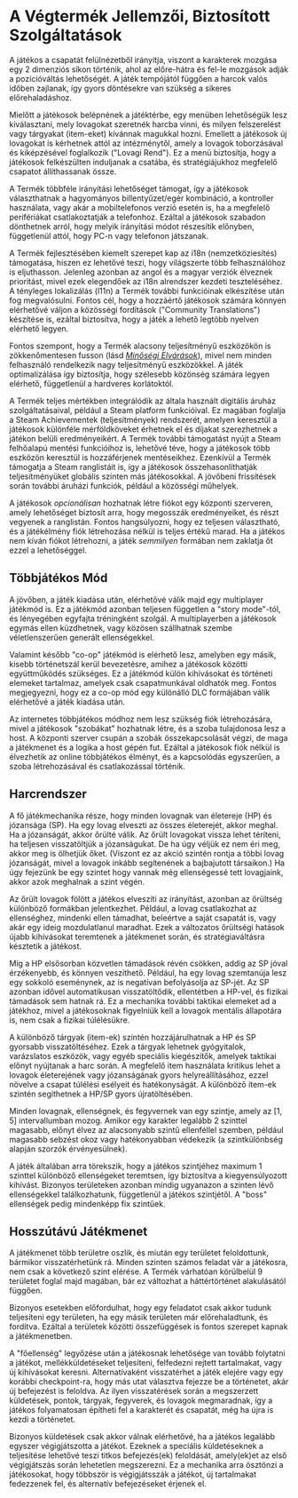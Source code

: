# A Végtermék Jellemzői, Biztosított Szolgáltatások

A játékos a csapatát felülnézetből irányítja, viszont a karakterek mozgása egy 2 dimenziós síkon történik,
ahol az előre-hátra és fel-le mozgások adják a pozícióváltás lehetőségét. A játék tempójától
függően a harcok valós időben zajlanak, így gyors döntésekre van szükség a sikeres előrehaladáshoz.

Mielőtt a játékosok belépnének a játéktérbe, egy menüben lehetőségük lesz kiválasztani, mely lovagokat
szeretnék harcba vinni, és milyen felszerelést vagy tárgyakat (item-eket) kívánnak magukkal hozni. Emellett
a játékosok új lovagokat is kérhetnek attól az intézménytől, amely a lovagok toborzásával és kiképzésével
foglalkozik ("Lovagi Rend"). Ez a menü biztosítja, hogy a játékosok felkészülten induljanak a csatába,
és stratégiájukhoz megfelelő csapatot állíthassanak össze.

A Termék többféle irányítási lehetőséget támogat, így a játékosok választhatnak a hagyományos billentyűzet/egér
kombináció, a kontroller használata, vagy akár a mobiltelefonos verzió esetén is, ha a megfelelő perifériákat
csatlakoztatják a telefonhoz. Ezáltal a játékosok szabadon dönthetnek arról, hogy melyik irányítási módot részesítik
előnyben, függetlenül attól, hogy PC-n vagy telefonon játszanak.

A Termék fejlesztésében kiemelt szerepet kap az i18n (nemzetköziesítés) támogatása,
hiszen ez lehetővé teszi, hogy világszerte több felhasználóhoz is eljuthasson. Jelenleg
azonban az angol és a magyar verziók élveznek prioritást, mivel ezek elegendőek az i18n
alrendszer kezdeti teszteléséhez. A tényleges lokalizálás (l11n) a Termék további funkcióinak
elkészítése után fog megvalósulni. Fontos cél, hogy a hozzáértő játékosok számára könnyen elérhetővé
váljon a közösségi fordítások ("Community Translations") készítése is, ezáltal biztosítva,
hogy a játék a lehető legtöbb nyelven elérhető legyen.

Fontos szempont, hogy a Termék alacsony teljesítményű eszközökön is zökkenőmentesen
fusson (lásd [_Minőségi Elvárások_](#minőségi-elvárások)), mivel nem minden felhasználó rendelkezik nagy teljesítményű
eszközökkel. A játék optimalizálása így biztosítja, hogy szélesebb közönség számára legyen
elérhető, függetlenül a hardveres korlátoktól.

A Termék teljes mértékben integrálódik az általa használt digitális áruház szolgáltatásaival,
például a Steam platform funkcióival. Ez magában foglalja a Steam Achievementek (teljesítmények)
rendszerét, amelyen keresztül a játékosok különféle mérföldköveket érhetnek el és díjakat szerezhetnek
a játékon belüli eredményeikért. A Termék további támogatást nyújt a Steam felhőalapú mentési funkcióihoz is,
lehetővé téve, hogy a játékosok több eszközön keresztül is hozzáférjenek mentéseikhez. Ezenkívül a Termék
támogatja a Steam ranglistáit is, így a játékosok összehasonlíthatják teljesítményüket globális szinten más játékosokkal.
A jövőbeni frissítések során további áruházi funkciók, például a közösségi műhelyek.

A játékosok _opcionálisan_ hozhatnak létre fiókot egy központi szerveren, amely lehetőséget biztosít arra,
hogy megosszák eredményeiket, és részt vegyenek a ranglistán. Fontos hangsúlyozni, hogy ez teljesen
választható, és a játékélmény fiók létrehozása nélkül is teljes értékű marad. Ha a játékos nem kíván
fiókot létrehozni, a játék _semmilyen_ formában nem zaklatja őt ezzel a lehetőséggel.





## Többjátékos Mód

A jövőben, a játék kiadása után, elérhetővé válik majd egy multiplayer játékmód is.
Ez a játékmód azonban teljesen független a "story mode"-tól, és lényegében egyfajta
tréningként szolgál. A multiplayerben a játékosok egymás ellen küzdhetnek, vagy közösen
szállhatnak szembe véletlenszerűen generált ellenségekkel.

Valamint később "co-op" játékmód is elérhető lesz, amelyben egy másik, kisebb történetszál kerül bevezetésre,
amihez a játékosok közötti együttműködés szükséges. Ez a játékmód külön kihívásokat és történeti elemeket tartalmaz,
amelyek csak csapatmunkával oldhatók meg. Fontos megjegyezni, hogy ez a co-op mód egy különálló DLC formájában
válik elérhetővé a játék kiadása után.

Az internetes többjátékos módhoz nem lesz szükség fiók létrehozására, mivel a játékosok "szobákat" hozhatnak
létre, és a szoba tulajdonosa lesz a host. A központi szerver csupán a szobák összekapcsolását végzi, de maga
a játékmenet és a logika a host gépén fut. Ezáltal a játékosok fiók nélkül is élvezhetik az online többjátékos
élményt, és a kapcsolódás egyszerűen, a szoba létrehozásával és csatlakozással történik.

## Harcrendszer

A fő játékmechanika része, hogy
minden lovagnak van életereje (HP) és józansága (SP). Ha egy
lovag elveszti az összes életerejét, akkor meghal. Ha a józanságát, akkor őrülté válik.
Az őrült lovagokat vissza lehet téríteni, ha teljesen visszatöltjük a józanságukat. De ha úgy
véljük ez nem éri meg, akkor meg is ölhetjük őket. (Viszont ez az akció szintén rontja a többi lovag józanságát,
mivel a lovagok inkább segítenének a bajbajutott társaikon.) Ha úgy fejezünk be egy szintet hogy vannak még
ellenségessé tett lovagjaink, akkor azok meghalnak a szint végén.

Az őrült lovagok fölött a játékos elveszíti az irányítást, azonban az őrültség különböző formákban
jelentkezhet. Például, a lovag csatlakozhat az ellenséghez, mindenki ellen támadhat, beleértve a saját
csapatát is, vagy akár egy ideig mozdulatlanul maradhat. Ezek a változatos őrültségi hatások újabb kihívásokat
teremtenek a játékmenet során, és stratégiaváltásra késztetik a játékost.

Míg a HP elsősorban közvetlen támadások révén csökken, addig az SP jóval érzékenyebb, és könnyen veszíthető.
Például, ha egy lovag szemtanúja lesz egy sokkoló eseménynek, az is negatívan befolyásolja az SP-jét.
Az SP azonban idővel automatikusan visszatöltődik, ellentétben a HP-vel, és fizikai támadások sem hatnak rá.
Ez a mechanika további taktikai elemeket ad a játékhoz, mivel a játékosoknak figyelniük kell a lovagok
mentális állapotára is, nem csak a fizikai túlélésükre.

A különböző tárgyak (item-ek) szintén hozzájárulhatnak a HP és SP gyorsabb visszatöltéséhez.
Ezek a tárgyak lehetnek gyógyitalok, varázslatos eszközök, vagy egyéb speciális kiegészítők,
amelyek taktikai előnyt nyújtanak a harc során. A megfelelő item használata kritikus lehet a
lovagok életerejének vagy józanságának gyors helyreállításához, ezzel növelve a csapat túlélési
esélyeit és hatékonyságát. A különböző item-ek szintén segíthetnek a HP/SP gyors újratöltésében.

Minden lovagnak, ellenségnek, és fegyvernek van egy szintje, amely az [1, 5] intervallumban mozog.
Amikor egy karakter legalább 2 szinttel magasabb, előnyt élvez az alacsonyabb szintű ellenféllel
szemben, például magasabb sebzést okoz vagy hatékonyabban védekezik
(a szintkülönbség alapján szorzók érvényesülnek).

A játék általában arra törekszik, hogy a játékos szintjéhez maximum 1 szinttel különböző ellenségeket
teremtsen, így biztosítva a kiegyensúlyozott kihívást. Bizonyos területeken azonban mindig ugyanazon
a szinten lévő ellenségekkel találkozhatunk, függetlenül a játékos szintjétől. A "boss" ellenségek
pedig mindenképp fix szintűek.



## Hosszútávú Játékmenet

A játékmenet több területre oszlik, és miután egy területet feloldottunk, bármikor visszatérhetünk rá.
Minden szinten számos feladat vár a játékosra, nem csak a következő szint elérése. A Termék várhatóan körülbelül
9 területet foglal majd magában, bár ez változhat a háttértörténet alakulásától függően.

Bizonyos esetekben előfordulhat, hogy egy feladatot csak akkor tudunk teljesíteni egy területen, ha egy másik
területen már előrehaladtunk, és fordítva. Ezáltal a területek közötti összefüggések is fontos szerepet kapnak a játékmenetben.

A "főellenség" legyőzése után a játékosnak lehetősége van tovább folytatni a játékot, mellékküldetéseket
teljesíteni, felfedezni rejtett tartalmakat, vagy új kihívásokat keresni. Alternatívaként visszatérhet a
játék elejére vagy egy korábbi checkpoint-ra, hogy más utat választva fejezze be a történetet, akár új
befejezést is feloldva. Az ilyen visszatérések során a megszerzett küldetések, pontok, tárgyak, fegyverek,
és lovagok megmaradnak, így a játékos folyamatosan építheti fel a karakterét és csapatát, még ha újra is kezdi a történetet.

Bizonyos küldetések csak akkor válnak elérhetővé, ha a játékos legalább egyszer végigjátszotta a játékot. Ezeknek a speciális
küldetéseknek a teljesítése lehetővé teszi titkos befejezés(ek) feloldását, amely(ek)et az első végigjátszás során lehetetlen
megszerezni. Ez a mechanika arra ösztönzi a játékosokat, hogy többször is végigjátsszák a játékot, új tartalmakat fedezzenek
fel, és alternatív befejezéseket érjenek el.
